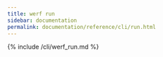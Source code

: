 ```yaml
---
title: werf run
sidebar: documentation
permalink: documentation/reference/cli/run.html
---
```


{% include /cli/werf_run.md %}
